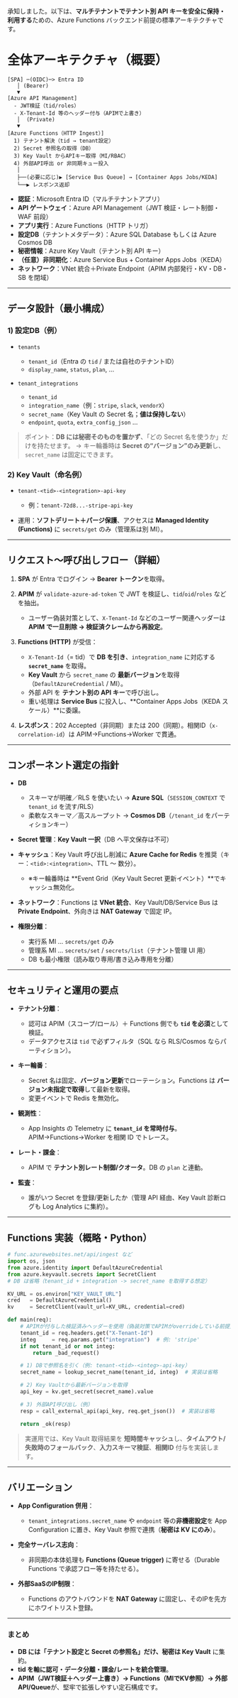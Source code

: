承知しました。以下は、**マルチテナントでテナント別 API キーを安全に保持・利用する**ための、Azure Functions バックエンド前提の標準アーキテクチャです。

# 全体アーキテクチャ（概要）

```
[SPA] ─(OIDC)─> Entra ID
   │ (Bearer)
   ▼
[Azure API Management]
  - JWT検証（tid/roles）
  - X-Tenant-Id 等のヘッダー付与（APIMで上書き）
   │  (Private)
   ▼
[Azure Functions（HTTP Ingest）]
  1) テナント解決（tid → tenant設定）
  2) Secret 参照名の取得（DB）
  3) Key Vault からAPIキー取得（MI/RBAC）
  4) 外部API呼出 or 非同期キュー投入
   │
   ├──(必要に応じ)▶ [Service Bus Queue] → [Container Apps Jobs/KEDA]
   └──▶ レスポンス返却
```

* **認証**：Microsoft Entra ID（マルチテナントアプリ）
* **API ゲートウェイ**：Azure API Management（JWT 検証・レート制御・WAF 前段）
* **アプリ実行**：Azure Functions（HTTP トリガ）
* **設定DB**（テナントメタデータ）：Azure SQL Database もしくは Azure Cosmos DB
* **秘密情報**：Azure Key Vault（テナント別 API キー）
* **（任意）非同期化**：Azure Service Bus + Container Apps Jobs（KEDA）
* **ネットワーク**：VNet 統合＋Private Endpoint（APIM 内部発行・KV・DB・SB を閉域）

---

## データ設計（最小構成）

### 1) 設定DB（例）

* `tenants`

  * `tenant_id`（Entra の `tid` / または自社のテナントID）
  * `display_name`, `status`, `plan`, …
* `tenant_integrations`

  * `tenant_id`
  * `integration_name`（例：`stripe`, `slack`, `vendorX`）
  * `secret_name`（Key Vault の Secret 名；**値は保持しない**）
  * `endpoint`, `quota`, `extra_config_json` …

> ポイント：**DB には秘密そのものを置かず**、「どの Secret 名を使うか」だけを持たせます。
> → キー輪番時は **Secret の“バージョン”のみ更新**し、`secret_name` は固定にできます。

### 2) Key Vault（命名例）

* `tenant-<tid>-<integration>-api-key`

  * 例：`tenant-72d8...-stripe-api-key`
* 運用：**ソフトデリート＋パージ保護**、アクセスは **Managed Identity (Functions)** に `secrets/get` のみ（管理系は別 MI）。

---

## リクエスト〜呼び出しフロー（詳細）

1. **SPA** が Entra でログイン → **Bearer トークン**を取得。
2. **APIM** が `validate-azure-ad-token` で JWT を検証し、`tid`/`oid`/`roles` などを抽出。

   * ユーザー偽装対策として、`X-Tenant-Id` などのユーザー関連ヘッダーは **APIM で一旦削除 → 検証済クレームから再設定**。
3. **Functions (HTTP)** が受信：

   * `X-Tenant-Id`（= tid）で **DB を引き**、`integration_name` に対応する **`secret_name`** を取得。
   * **Key Vault** から `secret_name` の **最新バージョン**を取得（`DefaultAzureCredential` / MI）。
   * 外部 API を **テナント別の API キー**で呼び出し。
   * 重い処理は **Service Bus** に投入し、\*\*Container Apps Jobs（KEDA スケール）\*\*に委譲。
4. **レスポンス**：202 Accepted（非同期）または 200（同期）。相関ID（`x-correlation-id`）は APIM→Functions→Worker で貫通。

---

## コンポーネント選定の指針

* **DB**

  * スキーマが明確／RLS を使いたい → **Azure SQL**（`SESSION_CONTEXT` で `tenant_id` を流す/RLS）
  * 柔軟なスキーマ／高スループット → **Cosmos DB**（`/tenant_id` をパーティションキー）
* **Secret 管理**：**Key Vault 一択**（DB へ平文保存は不可）
* **キャッシュ**：Key Vault 呼び出し削減に **Azure Cache for Redis** を推奨（キー：`<tid>:<integration>`、TTL 〜 数分）。

  * ※キー輪番時は \*\*Event Grid（Key Vault Secret 更新イベント）\*\*でキャッシュ無効化。
* **ネットワーク**：Functions は **VNet 統合**、Key Vault/DB/Service Bus は **Private Endpoint**、外向きは **NAT Gateway** で固定 IP。
* **権限分離**：

  * 実行系 MI … `secrets/get` のみ
  * 管理系 MI … `secrets/set` / `secrets/list`（テナント管理 UI 用）
  * DB も最小権限（読み取り専用/書き込み専用を分離）

---

## セキュリティと運用の要点

* **テナント分離**：

  * 認可は APIM（スコープ/ロール）＋ Functions 側でも **`tid` を必須**として検証。
  * データアクセスは `tid` で必ずフィルタ（SQL なら RLS/Cosmos ならパーティション）。
* **キー輪番**：

  * Secret 名は固定、**バージョン更新**でローテーション。Functions は **バージョン未指定で取得**して最新を取得。
  * 変更イベントで Redis を無効化。
* **観測性**：

  * App Insights の Telemetry に **`tenant_id` を常時付与**。APIM→Functions→Worker を相関 ID でトレース。
* **レート・課金**：

  * APIM で **テナント別レート制御/クオータ**。DB の `plan` と連動。
* **監査**：

  * 誰がいつ Secret を登録/更新したか（管理 API 経由、Key Vault 診断ログも Log Analytics に集約）。

---

## Functions 実装（概略・Python）

```python
# func.azurewebsites.net/api/ingest など
import os, json
from azure.identity import DefaultAzureCredential
from azure.keyvault.secrets import SecretClient
# DB は省略（tenant_id + integration -> secret_name を取得する想定）

KV_URL = os.environ["KEY_VAULT_URL"]
cred   = DefaultAzureCredential()
kv     = SecretClient(vault_url=KV_URL, credential=cred)

def main(req):
    # APIMが付与した検証済みヘッダーを使用（偽装対策でAPIMがoverrideしている前提）
    tenant_id = req.headers.get("X-Tenant-Id")
    integ     = req.params.get("integration")  # 例: 'stripe'
    if not tenant_id or not integ:
        return _bad_request()

    # 1) DBで参照名を引く（例: tenant-<tid>-<integ>-api-key）
    secret_name = lookup_secret_name(tenant_id, integ)  # 実装は省略

    # 2) Key Vaultから最新バージョンを取得
    api_key = kv.get_secret(secret_name).value

    # 3) 外部API呼び出し（例）
    resp = call_external_api(api_key, req.get_json())  # 実装は省略

    return _ok(resp)
```

> 実運用では、Key Vault 取得結果を **短時間キャッシュ**し、**タイムアウト/失敗時のフォールバック**、**入力スキーマ検証**、**相関ID** 付与を実装します。

---

## バリエーション

* **App Configuration 併用**：

  * `tenant_integrations.secret_name` や `endpoint` 等の**非機密設定**を App Configuration に置き、Key Vault 参照で連携（**秘密は KV にのみ**）。
* **完全サーバレス志向**：

  * 非同期の本体処理も **Functions (Queue trigger)** に寄せる（Durable Functions で承認フロー等を持たせる）。
* **外部SaaSのIP制限**：

  * Functions のアウトバウンドを **NAT Gateway** に固定し、そのIPを先方にホワイトリスト登録。

---

### まとめ

* **DB には「テナント設定と Secret の参照名」だけ、秘密は Key Vault** に集約。
* **tid を軸に認可・データ分離・課金/レートを統合管理**。
* **APIM（JWT検証＋ヘッダー上書き）→ Functions（MIでKV参照）→ 外部API/Queue**が、堅牢で拡張しやすい定石構成です。






